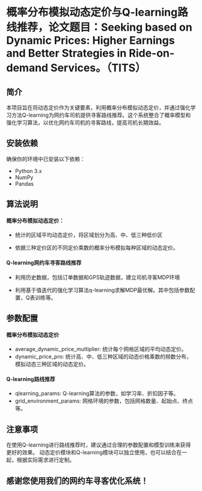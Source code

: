 # 概率分布模拟动态定价与Q-learning路线推荐，论文题目：Seeking based on Dynamic Prices: Higher Earnings and Better Strategies in Ride-on-demand Services。（TITS）

## 简介

本项目旨在将动态定价作为关键要素，利用概率分布模拟动态定价，并通过强化学习方法Q-learning为网约车司机提供寻客路线推荐。这个系统整合了概率模型和强化学习算法，以优化网约车司机的寻客路线，提高司机长期效益。

## 安装依赖

确保你的环境中已安装以下依赖：

- Python 3.x
- NumPy
- Pandas

## 算法说明

#### 概率分布模拟动态定价：

- 统计的区域平均动态定价，将区域划分为高、中、低三种低价区

- 依据三种定价区的不同定价乘数的概率分布模拟每种区域的动态定价。

#### Q-learning网约车寻客路线推荐

- 利用历史数据，包括订单数据和GPS轨迹数据，建立司机寻客MDP环境

- 利用基于值迭代的强化学习算法q-learning求解MDP最优解。其中包括参数配置，Q表训练等。

## 参数配置

#### 概率分布模拟动态定价

- average_dynamic_price_multiplier: 统计每个网格区域的平均动态定价。
- dynamic_price_pro: 统计高、中、低三种区域的动态价格乘数的频数分布，模拟动态三种区域的动态定价。

#### Q-learning路线推荐

- qlearning_params: Q-learning算法的参数，如学习率、折扣因子等。
- grid_environment_params: 网格环境的参数，包括网格数量、起始点、终点等。

## 注意事项

在使用Q-learning进行路线推荐时，建议通过合理的参数配置和模型训练来获得更好的效果。
动态定价模块和Q-learning模块可以独立使用，也可以结合在一起，根据实际需求进行定制。



## 感谢您使用我们的网约车寻客优化系统！
